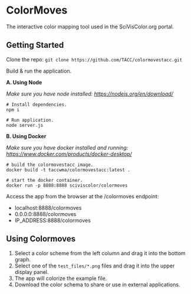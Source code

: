 # ColorMoves

The interactive color mapping tool used in the SciVisColor.org portal.

## Getting Started

Clone the repo: `git clone https://github.com/TACC/colormovestacc.git`

Build & run the application.

**A. Using Node**

_Make sure you have node installed: https://nodejs.org/en/download/_

```
# Install dependencies.
npm i

# Run application.
node server.js
```

**B. Using Docker**

_Make sure you have docker installed and running: https://www.docker.com/products/docker-desktop/_

```
# build the colormovestacc image.
docker build -t taccwma/colormovestacc:latest .

# start the docker container.
docker run -p 8888:8888 sciviscolor/colormoves
```

Access the app from the browser at the /colormoves endpoint:

- localhost:8888/colormoves
- 0.0.0.0:8888/colormoves
- IP_ADDRESS:8888/colormoves

## Using Colormoves

1. Select a color scheme from the left column and drag it into the bottom graph.
2. Select one of the `test_files/*.png` files and drag it into the upper display panel.
3. The app will colorize the example file.
4. Download the color schema to share or use in external applications.
